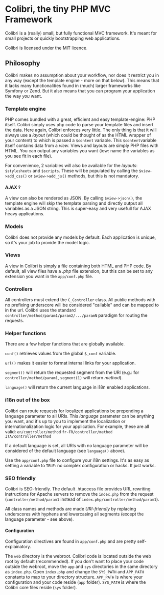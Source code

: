 # Colibri, the tiny PHP MVC Framework

Colibri is a (really) small, but fully functional MVC framework. It's meant for small projects or quickly bootstrapping web applications.

Colibri is licensed under the MIT licence.


## Philosophy

Colibri makes no assumption about your workflow, nor does it restrict you in any way (except the template engine - more on that below). This means that it lacks many functionalities found in (much) larger frameworks like Symfony or Zend. But it also means that you can program your application the way *you* want.


### Template engine

PHP comes bundled with a great, efficient and easy template-engine: PHP itself. Colibri simply uses php code to parse your template files and insert the data. Here again, Colibri enforces very little. The only thing is that it will always use a *layout* (which could be thought of as the HTML wrapper of your content) to which is passed a `$content` variable. This `$content`variable itself contains data from a *view*. Views and layouts are simply PHP files with HTML. You can output any variables you want (iow: name the variables as you see fit in each file).

For convenience, 2 variables will also be available for the *layouts*: `$stylesheets` and `$scripts`. These will be populated by calling the `$view->add_css()` or `$view->add_js()` methods, but this is not mandatory.

#### AJAX ?

A view can also be rendered as JSON. By calling `$view->json()`, the template engine will skip the template parsing and directly output all variables as a JSON string. This is super-easy and very usefull for AJAX heavy applications.


### Models

Colibri does not provide any models by default. Each application is unique, so it's your job to provide the model logic.


### Views

A view in Colibri is simply a file containing both HTML and PHP code. By default, all view files have a *.php* file extension, but this can be set to any extension you want in the `app/conf.php` file.


### Controllers

All controllers must extend the `C_Controller` class. All public methods with no prefixing underscore will be considered "callable" and can be mapped to in the url. Colibri uses the standard `controller/method/param1/param2/.../paramN` paradigm for routing the requests.


### Helper functions

There are a few helper functions that are globally available.

`conf()` retrieves values from the global `$_conf` variable.

`url()` makes it easier to format internal links for your application.

`segment()` will return the requested segment from the URI (e.g.: for `controller/method/param1`, `segment(1)` will return *method*).

`language()` will return the current language in i18n enabled applications.


### i18n out of the box

Colibri can route requests for localized applications be prepending a language parameter to all URIs. This *language* parameter can be anything you want, and it's up to you to implement the localization or internationalization logic for your application. For example, these are all valid:
`en/controller/method`
`fr-FR/controller/method`
`ITA/controller/method`

If a default language is set, all URIs with no language parameter will be considered of the default language (see `language()` above).

Use the `app/conf.php` file to configure your i18n settings. It's as easy as setting a variable to `TRUE`: no complex configuration or hacks. It just works.


### SEO friendly

Colibri is SEO-friendly. The default .htaccess file provides URL rewriting instructions for Apache servers to remove the `index.php` from the request (`controller/method/param1` instead of `index.php/controller/method/param1`).

All class names and methods are made *URI-friendly* by replacing underscores with hyphens and lowercasing all segments (except the language parameter - see above).


#### Configuration

Configuration directives are found in `app/conf.php` and are pretty self-explainatory.

The `web` directory is the webroot. Colibri code is located outside the web root by default (recommended). If you don't want to place your code outside the webroot, move the `app` and `sys` directories in the same directory as `index.php`. Open `index.php` and change the `SYS_PATH` and `APP_PATH` constants to map to your directory structure. `APP_PATH` is where your configuration and your code reside (`app` folder). `SYS_PATH` is where the Colibri core files reside (`sys` folder). 
